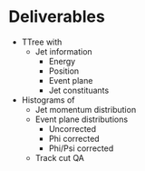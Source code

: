 # Deliverables
* TTree with
    * Jet information
        * Energy
        * Position
        * Event plane
        * Jet constituants
* Histograms of
    * Jet momentum distribution
    * Event plane distributions
        * Uncorrected
        * Phi corrected
        * Phi/Psi corrected
    * Track cut QA

